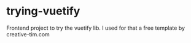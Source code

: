 # trying-vuetify
Frontend project to try the vuetify lib. I used for that a free template by creative-tim.com
